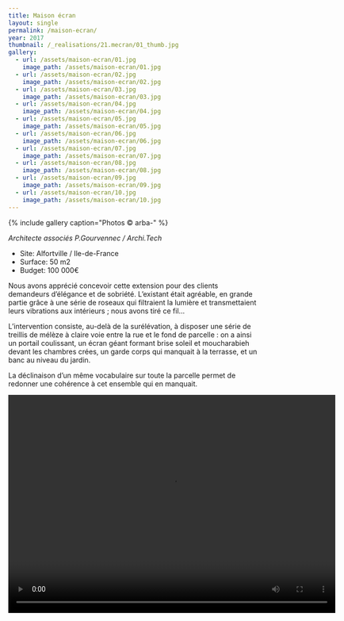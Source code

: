 ```yaml
---
title: Maison écran
layout: single
permalink: /maison-ecran/
year: 2017
thumbnail: /_realisations/21.mecran/01_thumb.jpg
gallery:
  - url: /assets/maison-ecran/01.jpg
    image_path: /assets/maison-ecran/01.jpg
  - url: /assets/maison-ecran/02.jpg
    image_path: /assets/maison-ecran/02.jpg
  - url: /assets/maison-ecran/03.jpg
    image_path: /assets/maison-ecran/03.jpg
  - url: /assets/maison-ecran/04.jpg
    image_path: /assets/maison-ecran/04.jpg
  - url: /assets/maison-ecran/05.jpg
    image_path: /assets/maison-ecran/05.jpg
  - url: /assets/maison-ecran/06.jpg
    image_path: /assets/maison-ecran/06.jpg
  - url: /assets/maison-ecran/07.jpg
    image_path: /assets/maison-ecran/07.jpg
  - url: /assets/maison-ecran/08.jpg
    image_path: /assets/maison-ecran/08.jpg
  - url: /assets/maison-ecran/09.jpg
    image_path: /assets/maison-ecran/09.jpg
  - url: /assets/maison-ecran/10.jpg
    image_path: /assets/maison-ecran/10.jpg
---
```



{% include gallery caption="Photos © arba-" %}

*Architecte associés P.Gourvennec / Archi.Tech*

  * Site: Alfortville / Ile-de-France
  * Surface: 50 m2
  * Budget: 100 000€

Nous avons apprécié concevoir cette extension pour des clients demandeurs d’élégance et de sobriété.
L’existant était agréable, en grande partie grâce à une série de roseaux qui filtraient la lumière et transmettaient leurs vibrations aux intérieurs ; nous avons tiré ce fil...

L’intervention consiste, au-delà de la surélévation, à disposer une série de treillis de mélèze à claire voie entre la rue et le fond de parcelle : on a ainsi un portail coulissant, un écran géant formant brise soleil et moucharabieh devant les chambres crées, un garde corps qui manquait à la terrasse, et un banc au niveau du jardin.

La déclinaison d’un même vocabulaire sur toute la parcelle permet de redonner une cohérence à cet ensemble qui en manquait.

<video width="660" height="440" controls="controls">
  <source src="/arba.pro/assets/maison-ecran/660x440.mp4" type="video/mp4">
</video>

